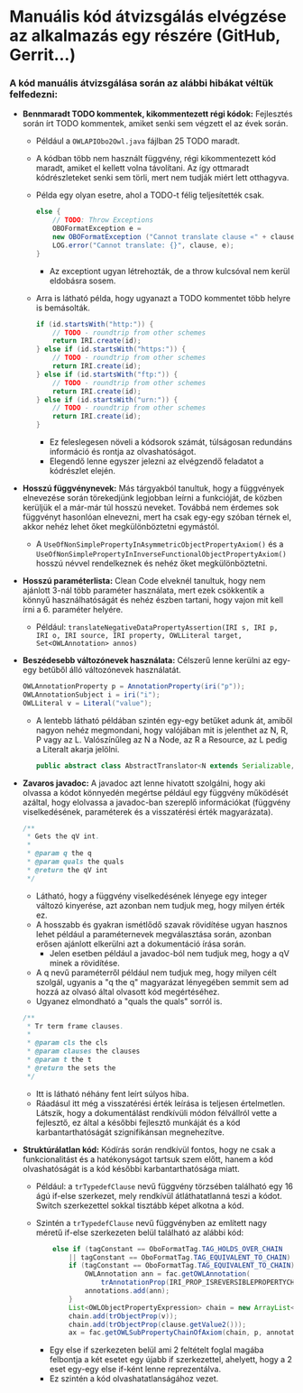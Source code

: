 # Manuális kód átvizsgálás elvégzése az alkalmazás egy részére (GitHub, Gerrit...)

### A kód manuális átvizsgálása során az alábbi hibákat véltük felfedezni:

* **Bennmaradt TODO kommentek, kikommentezett régi kódok:** Fejlesztés során írt TODO kommentek, amiket senki sem végzett el az évek során.

    * Például a `OWLAPIObo2Owl.java` fájlban 25 TODO maradt.
    * A kódban több nem használt függvény, régi kikommentezett kód maradt, amiket el kellett volna távolítani. Az így ottmaradt kódrészleteket senki sem törli, mert nem tudják miért lett otthagyva.
    * Példa egy olyan esetre, ahol a TODO-t félig teljesítették csak.
        
        ```java
        else {
            // TODO: Throw Exceptions
            OBOFormatException e =
            new OBOFormatException ("Cannot translate clause «" + clause + '»');
            LOG.error("Cannot translate: {}", clause, e);
        }
        ```

        * Az exceptiont ugyan létrehozták, de a throw kulcsóval nem kerül eldobásra sosem.
        
    * Arra is látható példa, hogy ugyanazt a TODO kommentet több helyre is bemásolták.

        ```java
        if (id.startsWith("http:")) {
            // TODO - roundtrip from other schemes
            return IRI.create(id);
        } else if (id.startsWith("https:")) {
            // TODO - roundtrip from other schemes
            return IRI.create(id);
        } else if (id.startsWith("ftp:")) {
            // TODO - roundtrip from other schemes
            return IRI.create(id);
        } else if (id.startsWith("urn:")) {
            // TODO - roundtrip from other schemes
            return IRI.create(id);
        }
        ```

        * Ez feleslegesen növeli a kódsorok számát, túlságosan redundáns információ és rontja az olvashatóságot.
        * Elegendő lenne egyszer jelezni az elvégzendő feladatot a kódrészlet elején.

* **Hosszú függvénynevek:** Más tárgyakból tanultuk, hogy a függvények elnevezése során törekedjünk legjobban leírni a funkcióját, de közben kerüljük el a már-már túl hosszú neveket. Továbbá nem érdemes sok függvényt hasonlóan elnevezni, mert ha csak egy-egy szóban térnek el, akkor nehéz lehet őket megkülönböztetni egymástól.

    * A `UseOfNonSimplePropertyInAsymmetricObjectPropertyAxiom()` és a `UseOfNonSimplePropertyInInverseFunctionalObjectPropertyAxiom()` hosszú névvel rendelkeznek és nehéz őket megkülönböztetni.
    
* **Hosszú paraméterlista:** Clean Code elveknél tanultuk, hogy nem ajánlott 3-nál több paraméter használata, mert ezek csökkentik a könnyű használhatóságát és nehéz észben tartani, hogy vajon mit kell írni a 6. paraméter helyére.

    *  Például: `translateNegativeDataPropertyAssertion(IRI s, IRI p, IRI o, IRI source, IRI property, OWLLiteral target, Set<OWLAnnotation> annos)`

* **Beszédesebb változónevek használata:** Célszerű lenne kerülni az egy-egy betűből álló változónevek használatát.

    ```java
    OWLAnnotationProperty p = AnnotationProperty(iri("p"));
    OWLAnnotationSubject i = iri("i");
    OWLLiteral v = Literal("value");
    ```

    * A lentebb látható példában szintén egy-egy betűket adunk át, amiből nagyon nehéz megmondani, hogy valójában mit is jelenthet az N, R, P vagy az L. Valószínűleg az N a Node, az R a Resource, az L pedig a Literalt akarja jelölni.

        ```java
        public abstract class AbstractTranslator<N extends Serializable, R extends N, P extends N, L extends N>
        ```

* **Zavaros javadoc:** A javadoc azt lenne hivatott szolgálni, hogy aki olvassa a kódot könnyedén megértse például egy függvény működését azáltal, hogy elolvassa a javadoc-ban szereplő információkat (függvény viselkedésének, paraméterek és a visszatérési érték magyarázata).

    ```java
    /**
     * Gets the qV int.
     *
     * @param q the q
     * @param quals the quals
     * @return the qV int
     */
    ```
    
    * Látható, hogy a függvény viselkedésének lényege egy integer változó kinyerése, azt azonban nem tudjuk meg, hogy milyen érték ez.
    * A hosszabb és gyakran ismétlődő szavak rövidítése ugyan hasznos lehet például a paraméternevek megválasztása során, azonban erősen ajánlott elkerülni azt a dokumentáció írása során.
        * Jelen esetben például a javadoc-ból nem tudjuk meg, hogy a qV minek a rövidítése.
    * A q nevű paraméterről például nem tudjuk meg, hogy milyen célt szolgál, ugyanis a "q the q" magyarázat lényegében semmit sem ad hozzá az olvasó által olvasott kód megértéséhez.
    * Ugyanez elmondható a "quals the quals" sorról is.

    ```java
    /**
     * Tr term frame clauses.
     *
     * @param cls the cls
     * @param clauses the clauses
     * @param t the t
     * @return the sets the
     */
    ```

    * Itt is látható néhány fent leírt súlyos hiba.
    * Ráadásul itt még a visszatérési érték leírása is teljesen értelmetlen. Látszik, hogy a dokumentálást rendkívüli módon félvállról vette a fejlesztő, ez által a későbbi fejlesztő munkáját és a kód karbantarthatóságát szignifikánsan megnehezítve.

* **Struktúrálatlan kód:** Kódírás során rendkívül fontos, hogy ne csak a funkcionalitást és a hatékonyságot tartsuk szem előtt, hanem a kód olvashatóságát is a kód későbbi karbantarthatósága miatt.

    * Például: a `trTypedefClause` nevű függvény törzsében található egy 16 ágú if-else szerkezet, mely rendkívül átláthatatlanná teszi a kódot. Switch szerkezettel sokkal tisztább képet alkotna a kód.
    * Szintén a `trTypedefClause` nevű függvényben az említett nagy méretű if-else szerkezeten belül található az alábbi kód:

        ```java
            else if (tagConstant == OboFormatTag.TAG_HOLDS_OVER_CHAIN
                || tagConstant == OboFormatTag.TAG_EQUIVALENT_TO_CHAIN) {
                if (tagConstant == OboFormatTag.TAG_EQUIVALENT_TO_CHAIN) {
                    OWLAnnotation ann = fac.getOWLAnnotation(
                        trAnnotationProp(IRI_PROP_ISREVERSIBLEPROPERTYCHAIN), trLiteral(TRUE));
                    annotations.add(ann);
                }
                List<OWLObjectPropertyExpression> chain = new ArrayList<>();
                chain.add(trObjectProp(v));
                chain.add(trObjectProp(clause.getValue2()));
                ax = fac.getOWLSubPropertyChainOfAxiom(chain, p, annotations);
        ```
    
        * Egy else if szerkezeten belül ami 2 feltételt foglal magába felbontja a két esetet egy újabb if szerkezettel, ahelyett, hogy a 2 eset egy-egy else if-ként lenne reprezentálva.
        * Ez szintén a kód olvashatatlanságához vezet.
